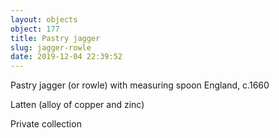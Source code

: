 ```yaml
---
layout: objects
object: 177
title: Pastry jagger
slug: jagger-rowle
date: 2019-12-04 22:39:52
---
```

Pastry jagger (or rowle) with measuring spoon England, c.1660

Latten (alloy of copper and zinc)

Private collection
